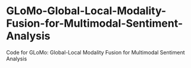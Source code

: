# GLoMo-Global-Local-Modality-Fusion-for-Multimodal-Sentiment-Analysis
Code for GLoMo: Global-Local Modality Fusion for Multimodal Sentiment Analysis

